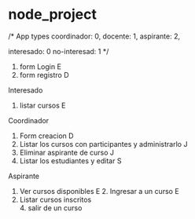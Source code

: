 # node_project

/* App types
  coordinador: 0,
  docente: 1,
  aspirante: 2,

  interesado: 0
  no-interesad: 1
*/


1. form Login											E
2. form registro 										D

Interesado
1. listar cursos										E

Coordinador
1. Form creacion										D
2. Listar los cursos con participantes y administrarlo						J
3. Eliminar aspirante de curso									J
4. Listar los estudiantes y editar 								S

Aspirante
1. Ver cursos disponibles									E
	2. Ingresar a un curso									E
3. Listar cursos inscritos									
	4. salir de un curso
